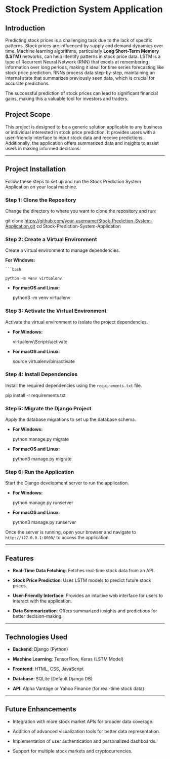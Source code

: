 
# Stock Prediction System Application

## Introduction
Predicting stock prices is a challenging task due to the lack of specific patterns. Stock prices are influenced by supply and demand dynamics over time. Machine learning algorithms, particularly **Long Short-Term Memory (LSTM)** networks, can help identify patterns in stock price data. LSTM is a type of Recurrent Neural Network (RNN) that excels at remembering information over long periods, making it ideal for time series forecasting like stock price prediction. RNNs process data step-by-step, maintaining an internal state that summarizes previously seen data, which is crucial for accurate predictions.

The successful prediction of stock prices can lead to significant financial gains, making this a valuable tool for investors and traders.


## Project Scope
This project is designed to be a generic solution applicable to any business or individual interested in stock price prediction. It provides users with a user-friendly interface to input stock data and receive predictions. Additionally, the application offers summarized data and insights to assist users in making informed decisions.

---

## Project Installation

Follow these steps to set up and run the Stock Prediction System Application on your local machine.

### Step 1: Clone the Repository
Change the directory to where you want to clone the repository and run:

git clone https://github.com/your-username/Stock-Prediction-System-Application.git
cd Stock-Prediction-System-Application

### Step 2: Create a Virtual Environment

Create a virtual environment to manage dependencies.

**For Windows:**
    
    ```bash
    
    python -m venv virtualenv
    
-   **For macOS and Linux:**
    
    python3 -m venv virtualenv
    

### Step 3: Activate the Virtual Environment

Activate the virtual environment to isolate the project dependencies.

-   **For Windows:**
    
    virtualenv\Scripts\activate
    
-   **For macOS and Linux:**
    
    source virtualenv/bin/activate
    

### Step 4: Install Dependencies

Install the required dependencies using the  `requirements.txt`  file.

pip install -r requirements.txt

### Step 5: Migrate the Django Project

Apply the database migrations to set up the database schema.

-   **For Windows:**
    
    python manage.py migrate
    
-   **For macOS and Linux:**
    
    python3 manage.py migrate
    

### Step 6: Run the Application

Start the Django development server to run the application.

-   **For Windows:**
    
    python manage.py runserver
    
-   **For macOS and Linux:**
    
    python3 manage.py runserver
    

Once the server is running, open your browser and navigate to  `http://127.0.0.1:8000/`  to access the application.

----------

## Features

-   **Real-Time Data Fetching**: Fetches real-time stock data from an API.
    
-   **Stock Price Prediction**: Uses LSTM models to predict future stock prices.
    
-   **User-Friendly Interface**: Provides an intuitive web interface for users to interact with the application.
    
-   **Data Summarization**: Offers summarized insights and predictions for better decision-making.
    

----------

## Technologies Used

-   **Backend**: Django (Python)
    
-   **Machine Learning**: TensorFlow, Keras (LSTM Model)
    
-   **Frontend**: HTML, CSS, JavaScript
    
-   **Database**: SQLite (Default Django DB)
    
-   **API**: Alpha Vantage or Yahoo Finance (for real-time stock data)
    

----------

## Future Enhancements

-   Integration with more stock market APIs for broader data coverage.
    
-   Addition of advanced visualization tools for better data representation.
    
-   Implementation of user authentication and personalized dashboards.
    
-   Support for multiple stock markets and cryptocurrencies.
